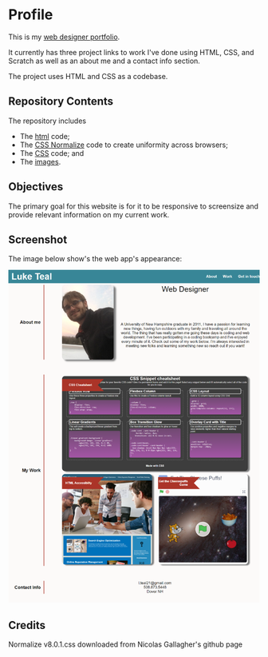 # Profile

This is my [web designer portfolio](https://luketeal.github.io/Profile/).  

It currently has three project links to work I've done using HTML, CSS, and Scratch as well as an about me and a contact info section.

The project uses HTML and CSS as a codebase.

## Repository Contents
The repository includes

* The [html](./index.html) code;
* The [CSS Normalize](./Assets/css/normalize&v8.0.1.css) code to create uniformity across browsers;
* The [CSS](./Assets/css/styles.css) code; and
* The [images](./Assets/images).

## Objectives

The primary goal for this website is for it to be responsive to screensize and provide relevant information on my current work.

## Screenshot
The image below show's the web app's appearance:

![An image of my portfolio's webpage with about me, my work, and contact info sections.](./Assets/images/Screenshot.png)

## Credits

Normalize v8.0.1.css downloaded from Nicolas Gallagher's github page